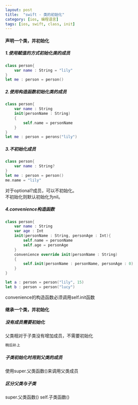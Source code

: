```yaml
---
layout: post
title:  "swift - 类的初始化"
category: [ios, 编程语言]
tags: [ios, swift, class, init]
---
```


#### 声明一个类，并初始化
##### 1.使用赋值的方式初始化类的成员  

```swift
class person{
    var name : String = "lily"
}
let me : person = person()
```

<!-- more -->

##### 2.使用构造函数初始化类的成员

```swift
class person{
    var name : String
    init(personName : String)
    {
        self.name = personName
    }
}
let me : person = perons("lily")
```

##### 3.不初始化成员

```swift
class person{
    var name : String?
}
let me : person = person()
me.name = "lily"
```
对于optional?成员，可以不初始化。  
不初始化则默认初始化为nil。

##### 4.convenience构造函数

```swift
class person{
    var name : String
    var age : Int
    init(personName : String, personAge : Int){
        self.name = personName
        self.age = personAge
    }
    convenience override init(personName : String)
    {
        self.init(personName : personName, personAge : 0)
    }
}

let a : person = person("lily", 15)
let b : person = person("lucy")
```
convenience的构造函数必须调用self.init函数

#### 继承一个类，并初始化

##### 没有成员需要初始化

父类相对于子类没有增加成员，不需要初始化

```swift
稍后补上
```

##### 子类初始化时用到父类的成员

使用super.父类函数()来调用父类成员

##### 区分父类与子类

super.父类函数()
self.子类函数()

